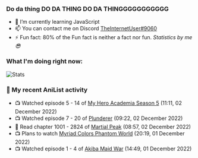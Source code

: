 ### Do da thing DO DA THING DO DA THINGGGGGGGGGGG

<!-- **TheInternetUser0/TheInternetUser0** is a ✨ _special_ ✨ repository because its `README.md` (this file) appears on your GitHub profile. -->


- 🌱 I’m currently learning JavaScript
- 📫 You can contact me on Discord [TheInternetUser#9060](https://discord.com/users/534117072796385300)
- ⚡ Fun fact: 80% of the Fun fact is neither a fact nor fun. _Statistics by me 😎_

### What I'm doing right now:
![Stats](https://discord.c99.nl/widget/theme-3/534117072796385300.png)

### 🌸 My recent AniList activity

<!-- ANILIST_ACTIVITY:start -->

-   📺 Watched episode 5 - 14 of [My Hero Academia Season 5](https://anilist.co/anime/117193) (11:11, 02 December 2022)
-   📺 Watched episode 7 - 20 of [Plunderer](https://anilist.co/anime/101168) (09:22, 02 December 2022)
-   📖 Read chapter 1001 - 2824 of [Martial Peak](https://anilist.co/manga/104494) (08:57, 02 December 2022)
-   📺 Plans to watch [Myriad Colors Phantom World](https://anilist.co/anime/21306) (20:19, 01 December 2022)
-   📺 Watched episode 1 - 4 of [Akiba Maid War](https://anilist.co/anime/151379) (14:49, 01 December 2022)

<!-- ANILIST_ACTIVITY:end -->
